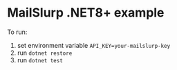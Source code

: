 # MailSlurp .NET8+ example
To run:

1) set environment variable `API_KEY=your-mailslurp-key`
2) run `dotnet restore`
3) run `dotnet test`
